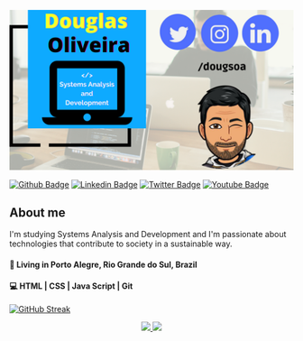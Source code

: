 ![my name and my social netwroks](https://github.com/dougsoa/dougsoa/blob/main/logo%20douglas.png)

[![Github Badge](https://img.shields.io/badge/-Github-000?style=flat-square&logo=Github&logoColor=white&link=https://github.com/fagnerpsantos)](https://github.com/doga-code)
[![Linkedin Badge](https://img.shields.io/badge/-LinkedIn-blue?style=flat-square&logo=Linkedin&logoColor=white&link=https://www.linkedin.com/in/fagnerpsantos/)](https://www.linkedin.com/in/dougsoa/)
[![Twitter Badge](https://img.shields.io/badge/-Twitter-1ca0f1?style=flat-square&labelColor=1ca0f1&logo=twitter&logoColor=white&link=https://twitter.com/fagnerpsantos)](https://twitter.com/dougsoa)
[![Youtube Badge](https://img.shields.io/badge/-YouTube-ff0000?style=flat-square&labelColor=ff0000&logo=youtube&logoColor=white&link=https://www.youtube.com/user/TreinaWeb)](https://www.youtube.com/channel/UC9sRCBC8ZtpA9lHiVM2rRSg)

## About me
I'm studying Systems Analysis and Development and I'm passionate about technologies that contribute to society in a sustainable way.

#### 📌 Living in Porto Alegre, Rio Grande do Sul, Brazil
#### 💻 HTML | CSS | Java Script | Git

[![GitHub Streak](https://github-readme-streak-stats.herokuapp.com?user=dougsoa&theme=onedark_duo&fire=DD2727&dates=39BCDD&currStreakLabel=39B831&ring=DD630D&currStreakNum=1BB331)](https://git.io/streak-stats)

<div align="center">
  <a href="https://github.com/dougsoa">
  <img height="180em" src="https://github-readme-stats.vercel.app/api?username=rafaballerini&show_icons=true&theme=dracula&include_all_commits=true&count_private=true"/>
  <img height="180em" src="https://github-readme-stats.vercel.app/api/top-langs/?username=rafaballerini&layout=compact&langs_count=7&theme=dracula"/>
</div>

